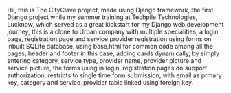 Hii, this is The CityClave project, made using Django framework, the first Django project while my summer training at Techpile Technologies, Lucknow, which served as a great kickstart 
for my Django web development journey, this is a clone to Urban company with multiple specialities, a login page, registration page and service provider registration using forms
on inbuilt SQLite database, using base.html for common code among all the pages, header and footer in this case, adding cards dynamically, by simply entering category, service
type, provider name, provider picture and service picture, the forms using in login, registration pages do support authorization, restricts to single time form submission,
with email as prmary key, category and service_provider table linked using foreign key.
